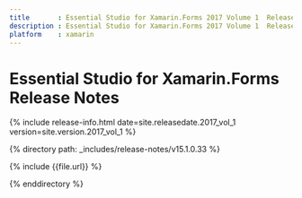 ```yaml
---
title       : Essential Studio for Xamarin.Forms 2017 Volume 1  Release Notes
description : Essential Studio for Xamarin.Forms 2017 Volume 1  Release Notes
platform    : xamarin
---
```


# Essential Studio for Xamarin.Forms Release Notes

{% include release-info.html date=site.releasedate.2017_vol_1 version=site.version.2017_vol_1 %} 

{% directory path: _includes/release-notes/v15.1.0.33  %}

{% include {{file.url}} %}

{% enddirectory %}
